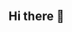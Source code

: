 ## Hi there 👋

<!--
**ReginalDLip/ReginalDLip** is a ✨ _special_ ✨ repository because its `README.md` (this file) appears on your GitHub profile.

#Im currently studying at BINUS Univiersity
Here are some ideas to get you started:

- 🔭 I’m currently working on ...
- 🌱 I’m currently learning ...
- 👯 I’m looking to collaborate on ...
- 🤔 I’m looking for help with ...
- 💬 Ask me about ...
- 📫 How to reach me: ...
- 😄 Pronouns: ...
- ⚡ Fun fact: ...
-->
